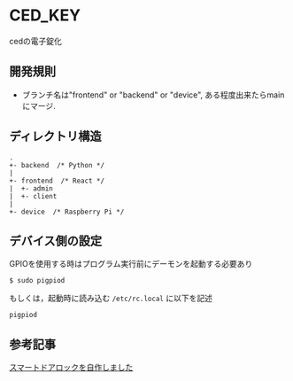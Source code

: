 # CED_KEY
cedの電子錠化

## 開発規則
* ブランチ名は"frontend" or "backend" or "device", ある程度出来たらmainにマージ.

## ディレクトリ構造
```
.
+- backend  /* Python */
|
+- frontend  /* React */
|  +- admin
|  +- client
|
+- device  /* Raspberry Pi */
```

## デバイス側の設定
GPIOを使用する時はプログラム実行前にデーモンを起動する必要あり
```
$ sudo pigpiod
```
もしくは，起動時に読み込む `/etc/rc.local` に以下を記述
```
pigpiod
```

## 参考記事
[スマートドアロックを自作しました](https://ehbtj.com/electronics/diy-smart-lock/)